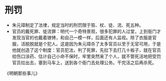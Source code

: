 # 刑罚

- 朱元璋制定了法律，规定当时的刑罚限于笞、杖、徒、流、死五种。
- 官员的戴死罪、徙流罪：明代一个奇特景观，很多犯罪的人过堂，上到衙门才发现当官的也戴着镣铐，和自己一模一样，后面还有人监视。除了衣服是官服，活脱脱就是个犯人。这是因为朱元璋杀了太多官员以至于无官可用，于是他就创造了这个制度：官员犯法，判了死罪，先拉下去打几十板子，就在官员给伤口涂药、估计自己小命不保时，牢里突然来了个人，就不管死活地把受罚官员拉出去，塞到马车上，送到各个衙门去处理公务。干完活之后再杀死。

《明朝那些事儿》